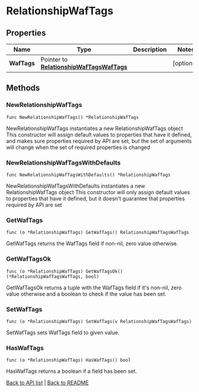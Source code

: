 # RelationshipWafTags

## Properties

Name | Type | Description | Notes
------------ | ------------- | ------------- | -------------
**WafTags** | Pointer to [**RelationshipWafTagsWafTags**](RelationshipWafTagsWafTags.md) |  | [optional] 

## Methods

### NewRelationshipWafTags

`func NewRelationshipWafTags() *RelationshipWafTags`

NewRelationshipWafTags instantiates a new RelationshipWafTags object
This constructor will assign default values to properties that have it defined,
and makes sure properties required by API are set, but the set of arguments
will change when the set of required properties is changed

### NewRelationshipWafTagsWithDefaults

`func NewRelationshipWafTagsWithDefaults() *RelationshipWafTags`

NewRelationshipWafTagsWithDefaults instantiates a new RelationshipWafTags object
This constructor will only assign default values to properties that have it defined,
but it doesn't guarantee that properties required by API are set

### GetWafTags

`func (o *RelationshipWafTags) GetWafTags() RelationshipWafTagsWafTags`

GetWafTags returns the WafTags field if non-nil, zero value otherwise.

### GetWafTagsOk

`func (o *RelationshipWafTags) GetWafTagsOk() (*RelationshipWafTagsWafTags, bool)`

GetWafTagsOk returns a tuple with the WafTags field if it's non-nil, zero value otherwise
and a boolean to check if the value has been set.

### SetWafTags

`func (o *RelationshipWafTags) SetWafTags(v RelationshipWafTagsWafTags)`

SetWafTags sets WafTags field to given value.

### HasWafTags

`func (o *RelationshipWafTags) HasWafTags() bool`

HasWafTags returns a boolean if a field has been set.


[Back to API list](../README.md#documentation-for-api-endpoints) | [Back to README](../README.md)
